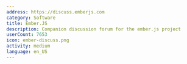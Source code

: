 ```yaml
---
address: https://discuss.emberjs.com
category: Software
title: Ember.JS
description: Companion discussion forum for the ember.js project
userCount: 7653
icon: ember-discuss.png
activity: medium
language: en_US
---
```

